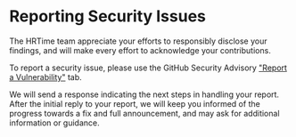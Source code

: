 # Reporting Security Issues

The HRTime team appreciate your efforts to responsibly disclose your findings, and will make every effort to acknowledge your contributions.

To report a security issue, please use the GitHub Security Advisory ["Report a Vulnerability"](https://github.com/ayukovt/HRTime/security/advisories/new) tab.

We will send a response indicating the next steps in handling your report. After the initial reply to your report, we will keep you informed of the progress towards a fix and full announcement, and may ask for additional information or guidance.
